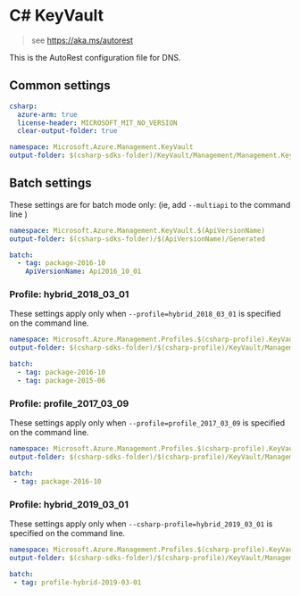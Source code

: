 # C# KeyVault

> see https://aka.ms/autorest

This is the AutoRest configuration file for DNS.

## Common settings
``` yaml $(csharp)
csharp:
  azure-arm: true
  license-header: MICROSOFT_MIT_NO_VERSION  
  clear-output-folder: true
```

``` yaml $(csharp) && !$(multiapi) && !$(csharp-profile)
namespace: Microsoft.Azure.Management.KeyVault
output-folder: $(csharp-sdks-folder)/KeyVault/Management/Management.KeyVault/Generated
```

## Batch settings
These settings are for batch mode only: (ie, add `--multiapi` to the command line )

``` yaml $(multiapi)
namespace: Microsoft.Azure.Management.KeyVault.$(ApiVersionName)
output-folder: $(csharp-sdks-folder)/$(ApiVersionName)/Generated

batch:
  - tag: package-2016-10
    ApiVersionName: Api2016_10_01
```

### Profile: hybrid_2018_03_01

These settings apply only when `--profile=hybrid_2018_03_01` is specified on the command line.

```yaml $(csharp-profile)=='hybrid_2018_03_01'
namespace: Microsoft.Azure.Management.Profiles.$(csharp-profile).KeyVault
output-folder: $(csharp-sdks-folder)/$(csharp-profile)/KeyVault/Management.KeyVault/Generated

batch:
  - tag: package-2016-10
  - tag: package-2015-06
```

### Profile: profile_2017_03_09

These settings apply only when `--profile=profile_2017_03_09` is specified on the command line.

``` yaml $(csharp-profile)=='profile_2017_03_09'
namespace: Microsoft.Azure.Management.Profiles.$(csharp-profile).KeyVault
output-folder: $(csharp-sdks-folder)/$(csharp-profile)/KeyVault/Management.KeyVault/Generated

batch:
 - tag: package-2016-10
 ```

### Profile: hybrid_2019_03_01

These settings apply only when `--csharp-profile=hybrid_2019_03_01` is specified on the command line.

``` yaml $(csharp-profile)=='hybrid_2019_03_01'
namespace: Microsoft.Azure.Management.Profiles.$(csharp-profile).KeyVault
output-folder: $(csharp-sdks-folder)/$(csharp-profile)/KeyVault/Management.KeyVault/Generated

batch:
 - tag: profile-hybrid-2019-03-01
 ```